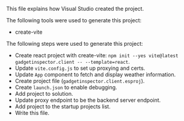 This file explains how Visual Studio created the project.

The following tools were used to generate this project:
- create-vite

The following steps were used to generate this project:
- Create react project with create-vite: `npm init --yes vite@latest gadgetinspector.client -- --template=react`.
- Update `vite.config.js` to set up proxying and certs.
- Update `App` component to fetch and display weather information.
- Create project file (`gadgetinspector.client.esproj`).
- Create `launch.json` to enable debugging.
- Add project to solution.
- Update proxy endpoint to be the backend server endpoint.
- Add project to the startup projects list.
- Write this file.
